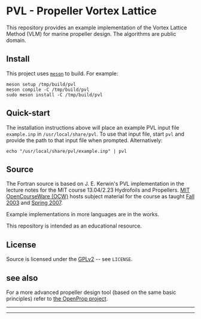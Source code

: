 # PVL - Propeller Vortex Lattice

This repository provides an example implementation of the Vortex Lattice
Method (VLM) for marine propeller design. The algorithms are public domain.

## Install
This project uses [`meson`][meson] to build. For example:
```
meson setup /tmp/build/pvl
meson compile -C /tmp/build/pvl
sudo meson install -C /tmp/build/pvl
```

## Quick-start
The installation instructions above will place an example PVL input file
`example.inp` in `/usr/local/share/pvl`. To use that input file, start `pvl`
and provide the path to that input file when prompted. Alternatively:
```
echo "/usr/local/share/pvl/example.inp" | pvl
```

## Source
The Fortran source is based on J. E. Kerwin's PVL implementation in the
lecture notes for the MIT course 13.04/2.23 Hydrofoils and Propellers.
[MIT OpenCourseWare (OCW)][ocw] hosts subject material for the course as
taught [Fall 2003][dspace-13.04-2003] and [Spring 2007][ocw-2.23-2007].

Example implementations in more languages are in the works.

This repository is intended as an educational resource.

## License
Source is licensed under the [GPLv2][GPLv2] -- see `LICENSE`.

## see also
For a more advanced propeller design tool (based on the same basic
principles) refer to [the OpenProp project][openprop].

_____________
_____________
[ocw]: https://ocw.mit.edu 
[dspace-13.04-2003]: https://dspace.mit.edu/bitstream/handle/1721.1/36898/13-04Fall2003/OcwWeb/Ocean-Engineering/13-04Fall2003/CourseHome/index.htm?sequence=1
[ocw-2.23-2007]: https://ocw.mit.edu/courses/mechanical-engineering/2-23-hydrofoils-and-propellers-spring-2007/
[openprop]:  https://epps.com/openprop
[GPLv2]: https://spdx.org/licenses/GPL-2.0.html
[meson]: https://mesonbuild.com
